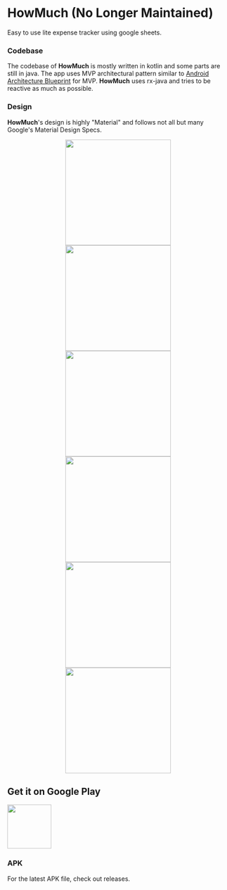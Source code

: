 # HowMuch (No Longer Maintained)

Easy to use lite expense tracker using google sheets.

### Codebase
The codebase of <b>HowMuch</b> is mostly written in kotlin and some parts are still in java. The app uses MVP architectural pattern similar to <a href="https://github.com/googlesamples/android-architecture/tree/todo-mvp/">Android Architecture Blueprint</a> for MVP. <b>HowMuch</b> uses rx-java and tries to be reactive as much as possible.

### Design
<b>HowMuch</b>'s design is highly "Material" and follows not all but many Google's Material Design Specs.

<div align="center">
<img width="240" src="https://amanshuraikwar.github.io/assets/howmuch/7.jpg">
</div>

<div align="center">
<img width="240" src="https://amanshuraikwar.github.io/assets/howmuch/1.jpg">
</div>

<div align="center">
<img width="240" src="https://amanshuraikwar.github.io/assets/howmuch/6.jpg">
</div>

<div align="center">
<img width="240" src="https://amanshuraikwar.github.io/assets/howmuch/2.jpg">
</div>

<div align="center">
<img width="240" src="https://amanshuraikwar.github.io/assets/howmuch/3.jpg">
</div>

<div align="center">
<img width="240" src="https://amanshuraikwar.github.io/assets/howmuch/4.jpg">
</div>

## Get it on Google Play
[<img height="100" src="https://amanshuraikwar.github.io/assets/splash/en_badge_web_generic.png">](https://play.google.com/store/apps/details?id=io.github.amanshuraikwar.howmuch.beta.release)

### APK
For the latest APK file, check out releases.
